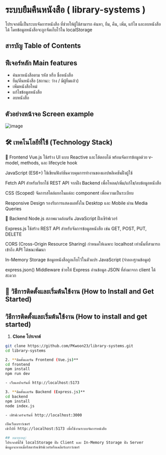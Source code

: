 # ระบบยืมคืนหนังสือ ( library-systems )
โปรเจกต์นี้เป็นระบบจัดการหนังสือ ที่ช่วยให้ผู้ใช้สามารถ ค้นหา, ยืม, คืน, เพิ่ม, แก้ไข และลบหนังสือ ได้ โดยข้อมูลหนังสือจะถูกจัดเก็บไว้ใน localStorage
## สารบัญ Table of Contents

## ฟีเจอร์หลัก Main features 

- ค้นหาหนังสือตาม รหัส หรือ ชื่อหนังสือ
- ยืม/คืนหนังสือ (สถานะ: ว่าง / มีผู้ยืมแล้ว)
- เพิ่มหนังสือใหม่
- แก้ไขข้อมูลหนังสือ
- ลบหนังสือ

## ตัวอย่างหน้าจอ Screen example
![image](https://github.com/user-attachments/assets/b6b4ad7e-7027-4f4a-97f5-32423343dcd1)

## 🛠 เทคโนโลยีที่ใช้ (Technology Stack)
🎨 Frontend
Vue.js
ใช้สร้าง UI แบบ Reactive และโต้ตอบได้ พร้อมจัดการข้อมูลด้วย v-model, methods, และ lifecycle hook

JavaScript (ES6+)
ใช้เขียนฟังก์ชันควบคุมการทำงานของแอปพลิเคชันฝั่งผู้ใช้

Fetch API
สำหรับเรียกใช้ REST API จากฝั่ง Backend เพื่อโหลด/เพิ่ม/แก้ไข/ลบข้อมูลหนังสือ

CSS (Scoped)
จัดการสไตล์แยกในแต่ละ component เพื่อความเป็นระเบียบ

Responsive Design
รองรับการแสดงผลทั้งใน Desktop และ Mobile ผ่าน Media Queries

🔧 Backend
Node.js
สภาพแวดล้อมรัน JavaScript ฝั่งเซิร์ฟเวอร์

Express.js
ใช้สร้าง REST API สำหรับจัดการข้อมูลหนังสือ เช่น GET, POST, PUT, DELETE

CORS (Cross-Origin Resource Sharing)
กำหนดให้เฉพาะ localhost เท่านั้นที่สามารถเข้าถึง API ได้ขณะพัฒนา

In-Memory Storage
ข้อมูลหนังสือถูกเก็บไว้ในตัวแปร JavaScript (จำลองฐานข้อมูล)

express.json() Middleware
ช่วยให้ Express อ่านข้อมูล JSON ที่ส่งมาจาก client ได้สะดวก
   
## 🚀 วิธีการติดตั้งและเริ่มต้นใช้งาน (How to Install and Get Started)

## วิธีการติดตั้งและเริ่มต้นใช้งาน (How to install and get started)

1. **Clone โปรเจกต์**

```bash
git clone https://github.com/PKwoon23/library-systems.git
cd library-systems

2. **ติดตั้งและรัน Frontend (Vue.js)**
cd frontend
npm install
npm run dev

- เว็บแอปจะรันที่ http://localhost:5173

3. **ติดตั้งและรัน Backend (Express.js)**
cd backend
npm install
node index.js

- เซิร์ฟเวอร์จะรันที่ http://localhost:3000

เปิดเว็บเบราว์เซอร์
เข้าไปที่ http://localhost:5173 เพื่อใช้งานระบบจัดการหนังสือ

## หมายเหตุ:
โปรเจกต์นี้ใช้ localStorage ฝั่ง Client และ In-Memory Storage ฝั่ง Server
ข้อมูลจะหายเมื่อรีสตาร์ทเซิร์ฟเวอร์หรือเคลียร์เบราว์เซอร์





